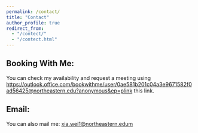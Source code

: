 ```yaml
---
permalink: /contact/
title: "Contact"
author_profile: true
redirect_from: 
  - "/contect/"
  - "/contect.html"
---
```






Booking With Me:
------
You can check my availability and request a meeting using <https://outlook.office.com/bookwithme/user/0ae581b201c04a3e9671582f0ad56425@northeastern.edu?anonymous&ep=plink> this link. 



Email:
------
You can also mail me: <xia.wei1@northeastern.edum>